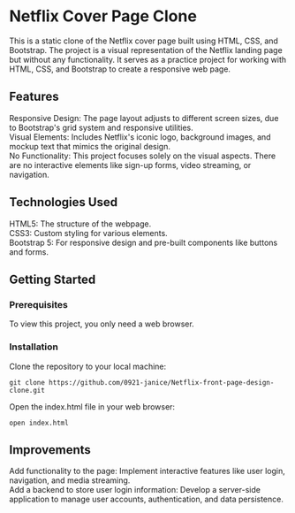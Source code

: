 # Netflix Cover Page Clone
This is a static clone of the Netflix cover page built using HTML, CSS, and Bootstrap. The project is a visual representation of the Netflix landing page but without any functionality. It serves as a practice project for working with HTML, CSS, and Bootstrap to create a responsive web page.

## Features
Responsive Design: The page layout adjusts to different screen sizes, due to Bootstrap's grid system and responsive utilities.<br/>
Visual Elements: Includes Netflix's iconic logo, background images, and mockup text that mimics the original design.<br/>
No Functionality: This project focuses solely on the visual aspects. There are no interactive elements like sign-up forms, video streaming, or navigation.
## Technologies Used
HTML5: The structure of the webpage.<br/>
CSS3: Custom styling for various elements.<br/>
Bootstrap 5: For responsive design and pre-built components like buttons and forms.<br/>
## Getting Started
### Prerequisites
To view this project, you only need a web browser.

### Installation
Clone the repository to your local machine:
```
git clone https://github.com/0921-janice/Netflix-front-page-design-clone.git
```

Open the index.html file in your web browser:
```
open index.html
```

## Improvements
Add functionality to the page: Implement interactive features like user login, navigation, and media streaming.<br/>
Add a backend to store user login information: Develop a server-side application to manage user accounts, authentication, and data persistence.<br/>
